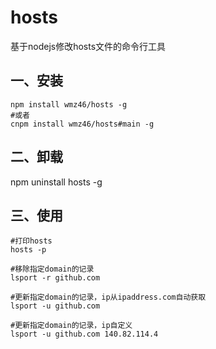 # hosts
基于nodejs修改hosts文件的命令行工具
## 一、安装
```shell
npm install wmz46/hosts -g
#或者
cnpm install wmz46/hosts#main -g

```
## 二、卸载
npm uninstall hosts -g
## 三、使用
```shell
#打印hosts
hosts -p

#移除指定domain的记录
lsport -r github.com

#更新指定domain的记录，ip从ipaddress.com自动获取
lsport -u github.com

#更新指定domain的记录，ip自定义
lsport -u github.com 140.82.114.4


```